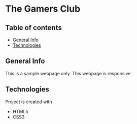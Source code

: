 # The Gamers Club

## Table of contents

- [General Info](#general-information)
- [Technologies](#technologies)

## General Info

This is a sample webpage only. This webpage is responsive.

## Technologies

Project is created with

- HTML5
- CSS3
